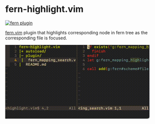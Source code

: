 # fern-highlight.vim

[![fern plugin](https://img.shields.io/badge/🌿%20fern-plugin-yellowgreen)](https://github.com/lambdalisue/fern.vim)

[fern.vim](https://github.com/lambdalisue/fern.vim) plugin that highlights corresponding node in fern tree as the corresponding file
is focused.

![highlight](highlight.gif)
